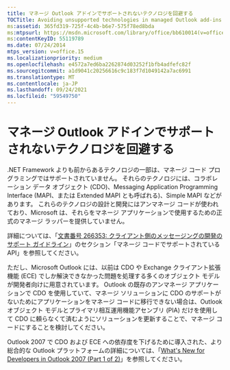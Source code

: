 ```yaml
---
title: マネージ Outlook アドインでサポートされないテクノロジを回避する
TOCTitle: Avoiding unsupported technologies in managed Outlook add-ins
ms:assetid: 365fd319-725f-4c4b-b6e7-575f78ed8bda
ms:mtpsurl: https://msdn.microsoft.com/library/office/bb610014(v=office.15)
ms:contentKeyID: 55119789
ms.date: 07/24/2014
mtps_version: v=office.15
ms.localizationpriority: medium
ms.openlocfilehash: e4572a7ed6ba2262874d03252f1bfb4adfefc82f
ms.sourcegitcommit: a1d9041c20256616c9c183f7d1049142a7ac6991
ms.translationtype: MT
ms.contentlocale: ja-JP
ms.lasthandoff: 09/24/2021
ms.locfileid: "59549750"
---
```

# <a name="avoiding-unsupported-technologies-in-managed-outlook-add-ins"></a>マネージ Outlook アドインでサポートされないテクノロジを回避する

.NET Framework よりも前からあるテクノロジの一部は、マネージ コード プログラミングではサポートされていません。 それらのテクノロジには、コラボレーション データ オブジェクト (CDO)、Messaging Application Programming Interface (MAPI、または Extended MAPI とも呼ばれる)、Simple MAPI などがあります。 これらのテクノロジの設計と開発にはアンマネージ コードが使われており、Microsoft は、それらをマネージ アプリケーションで使用するための正式のマネージ ラッパーを提供していません。 

詳細については、「[文書番号 266353: クライアント側のメッセージングの開発のサポート ガイドライン](https://go.microsoft.com/fwlink/?linkid=89209)」のセクション「マネージ コードでサポートされている API」を参照してください。

ただし、Microsoft Outlook には、以前は CDO や Exchange クライアント拡張機能 (ECE) でしか解決できなかった問題を処理する多くのオブジェクト モデルが開発者向けに用意されています。 Outlook の既存のアンマネージ アプリケーションで CDO を使用していて、マネージ ソリューションに CDO のサポートがないためにアプリケーションをマネージ コードに移行できない場合は、Outlook オブジェクト モデルとプライマリ相互運用機能アセンブリ (PIA) だけを使用して CDO に頼らなくて済むようにソリューションを更新することで、マネージ コードにすることを検討してください。 

Outlook 2007 で CDO および ECE への依存度を下げるために導入された、より総合的な Outlook プラットフォームの詳細については、「[What's New for Developers in Outlook 2007 (Part 1 of 2)](https://msdn.microsoft.com/library/bb226711\(v=office.15\))」を参照してください。

